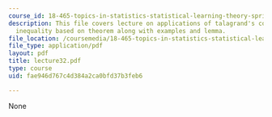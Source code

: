```yaml
---
course_id: 18-465-topics-in-statistics-statistical-learning-theory-spring-2007
description: This file covers lecture on applications of talagrand's convex-hull distance
  inequality based on theorem along with examples and lemma.
file_location: /coursemedia/18-465-topics-in-statistics-statistical-learning-theory-spring-2007/fae946d767c4d384a2ca0bfd37b3feb6_lecture32.pdf
file_type: application/pdf
layout: pdf
title: lecture32.pdf
type: course
uid: fae946d767c4d384a2ca0bfd37b3feb6

---
```

None
